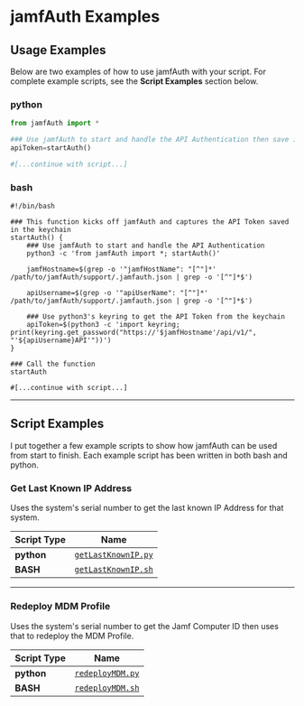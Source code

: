 # jamfAuth Examples

## Usage Examples
Below are two examples of how to use jamfAuth with your script. For complete example scripts, see the **Script Examples** section below. 

### python
```python
from jamfAuth import *

### Use jamfAuth to start and handle the API Authentication then save it as the variable "apiToken"
apiToken=startAuth()

#[...continue with script...]
```

### bash
```shell
#!/bin/bash

### This function kicks off jamfAuth and captures the API Token saved in the keychain
startAuth() {
    ### Use jamfAuth to start and handle the API Authentication
    python3 -c 'from jamfAuth import *; startAuth()'

    jamfHostname=$(grep -o '"jamfHostName": "[^"]*' /path/to/jamfAuth/support/.jamfauth.json | grep -o '[^"]*$')

    apiUsername=$(grep -o '"apiUserName": "[^"]*' /path/to/jamfAuth/support/.jamfauth.json | grep -o '[^"]*$')

    ### Use python3's keyring to get the API Token from the keychain
    apiToken=$(python3 -c 'import keyring; print(keyring.get_password("https://'$jamfHostname'/api/v1/", "'${apiUsername}API'"))')
}

### Call the function
startAuth

#[...continue with script...]
```

---
## Script Examples
I put together a few example scripts to show how jamfAuth can be used from start to finish. Each example script has been written in both bash and python.

### Get Last Known IP Address
Uses the system's serial number to get the last known IP Address for that system.

**Script Type** | **Name**
--- | ---
**python** | [`getLastKnownIP.py`](GetLastKnownIP/getLastKnownIP.py)
**BASH** | [`getLastKnownIP.sh`](GetLastKnownIP/getLastKnownIP.sh)

----
### Redeploy MDM Profile
Uses the system's serial number to get the Jamf Computer ID then uses that to redeploy the MDM Profile.

**Script Type** | **Name**
--- | ---
**python** | [`redeployMDM.py`](RedeployMDM/redeployMDM.py)
**BASH** | [`redeployMDM.sh`](RedeployMDM/redeployMDM.sh)


